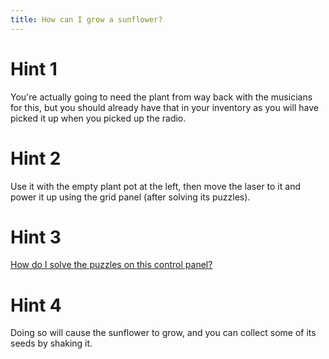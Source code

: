 ```yaml
---
title: How can I grow a sunflower?
---
```

# Hint 1
You're actually going to need the plant from way back with the musicians for this, but you should already have that in your inventory as you will have picked it up when you picked up the radio.

# Hint 2
Use it with the empty plant pot at the left, then move the laser to it and power it up using the grid panel (after solving its puzzles).

# Hint 3
[How do I solve the puzzles on this control panel?][921]

# Hint 4
Doing so will cause the sunflower to grow, and you can collect some of its seeds by shaking it.

<!-- INTERNAL LINKS -->
[921]: /00919/00921/index.md
